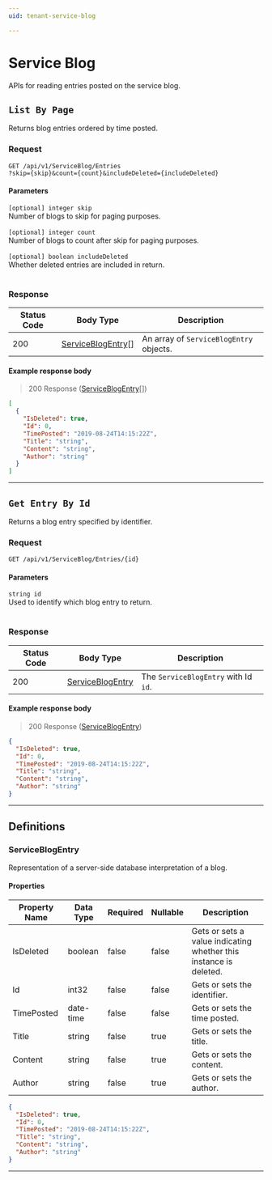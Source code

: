 ```yaml
---
uid: tenant-service-blog

---
```


# Service Blog
APIs for reading entries posted on the service blog.

## `List By Page`

<a id="opIdServiceBlog_List By Page"></a>

Returns blog entries ordered by time posted.

<h3>Request</h3>

```text 
GET /api/v1/ServiceBlog/Entries
?skip={skip}&count={count}&includeDeleted={includeDeleted}
```

<h4>Parameters</h4>

`[optional] integer skip`
<br/>Number of blogs to skip for paging purposes.<br/><br/>`[optional] integer count`
<br/>Number of blogs to count after skip for paging purposes.<br/><br/>`[optional] boolean includeDeleted`
<br/>Whether deleted entries are included in return.<br/><br/>

<h3>Response</h3>

|Status Code|Body Type|Description|
|---|---|---|
|200|[ServiceBlogEntry](#schemaserviceblogentry)[]|An array of `ServiceBlogEntry` objects.|

<h4>Example response body</h4>

> 200 Response ([ServiceBlogEntry](#schemaserviceblogentry)[])

```json
[
  {
    "IsDeleted": true,
    "Id": 0,
    "TimePosted": "2019-08-24T14:15:22Z",
    "Title": "string",
    "Content": "string",
    "Author": "string"
  }
]
```

---

## `Get Entry By Id`

<a id="opIdServiceBlog_Get Entry By Id"></a>

Returns a blog entry specified by identifier.

<h3>Request</h3>

```text 
GET /api/v1/ServiceBlog/Entries/{id}
```

<h4>Parameters</h4>

`string id`
<br/>Used to identify which blog entry to return.<br/><br/>

<h3>Response</h3>

|Status Code|Body Type|Description|
|---|---|---|
|200|[ServiceBlogEntry](#schemaserviceblogentry)|The `ServiceBlogEntry` with Id `id`.|

<h4>Example response body</h4>

> 200 Response ([ServiceBlogEntry](#schemaserviceblogentry))

```json
{
  "IsDeleted": true,
  "Id": 0,
  "TimePosted": "2019-08-24T14:15:22Z",
  "Title": "string",
  "Content": "string",
  "Author": "string"
}
```

---
## Definitions

### ServiceBlogEntry

<a id="schemaserviceblogentry"></a>
<a id="schema_ServiceBlogEntry"></a>
<a id="tocSserviceblogentry"></a>
<a id="tocsserviceblogentry"></a>

Representation of a server-side database interpretation of a blog.

<h4>Properties</h4>

|Property Name|Data Type|Required|Nullable|Description|
|---|---|---|---|---|
|IsDeleted|boolean|false|false|Gets or sets a value indicating whether this instance is deleted.|
|Id|int32|false|false|Gets or sets the identifier.|
|TimePosted|date-time|false|false|Gets or sets the time posted.|
|Title|string|false|true|Gets or sets the title.|
|Content|string|false|true|Gets or sets the content.|
|Author|string|false|true|Gets or sets the author.|

```json
{
  "IsDeleted": true,
  "Id": 0,
  "TimePosted": "2019-08-24T14:15:22Z",
  "Title": "string",
  "Content": "string",
  "Author": "string"
}

```

---

